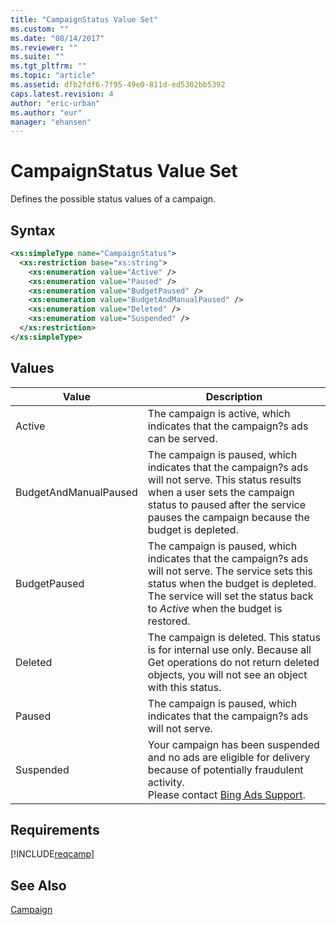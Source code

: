 ```yaml
---
title: "CampaignStatus Value Set"
ms.custom: ""
ms.date: "08/14/2017"
ms.reviewer: ""
ms.suite: ""
ms.tgt_pltfrm: ""
ms.topic: "article"
ms.assetid: dfb2fdf6-7f95-49e0-811d-ed5302bb5392
caps.latest.revision: 4
author: "eric-urban"
ms.author: "eur"
manager: "ehansen"
---
```

# CampaignStatus Value Set
Defines the possible status values of a campaign.

## Syntax

```xml
<xs:simpleType name="CampaignStatus">
  <xs:restriction base="xs:string">
    <xs:enumeration value="Active" />
    <xs:enumeration value="Paused" />
    <xs:enumeration value="BudgetPaused" />
    <xs:enumeration value="BudgetAndManualPaused" />
    <xs:enumeration value="Deleted" />
    <xs:enumeration value="Suspended" />
  </xs:restriction>
</xs:simpleType>
```

## Values

|Value|Description|
|---------|---------------|
|Active|The campaign is active, which indicates that the campaign?s ads can be served.|
|BudgetAndManualPaused|The campaign is paused, which indicates that the campaign?s ads will not serve. This status results when a user sets the campaign status to paused after the service pauses the campaign because the budget is depleted.|
|BudgetPaused|The campaign is paused, which indicates that the campaign?s ads will not serve. The service sets this status when the budget is depleted. The service will set the status back to *Active* when the budget is restored.|
|Deleted|The campaign is deleted. This status is for internal use only. Because all Get operations do not return deleted objects, you will not see an object with this status.|
|Paused|The campaign is paused, which indicates that the campaign?s ads will not serve.|
|Suspended|Your campaign has been suspended and no ads are eligible for delivery because of potentially fraudulent activity. <br />Please contact [Bing Ads Support](http://go.microsoft.com/fwlink/?LinkId=269631).|

## Requirements
[!INCLUDE[reqcamp](../campaign-api/includes/reqcamp.md)]
## See Also
[Campaign](../campaign-api/campaign-data-object.md)

